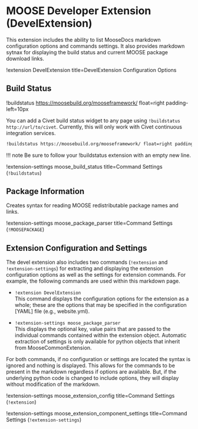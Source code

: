 # MOOSE Developer Extension (DevelExtension)

This extension includes the ability to list MooseDocs markdown configuration options and
commands settings. It also provides markdown sytnax for displaying the build status and
current MOOSE package download links.

!extension DevelExtension title=DevelExtension Configuration Options

## Build Status
!buildstatus https://moosebuild.org/mooseframework/ float=right padding-left=10px

You can add a Civet build status widget to any page using `!buildstatus http://url/to/civet`. Currently, this will only work with Civet continuous integration services.

```markdown
!buildstatus https://moosebuild.org/mooseframework/ float=right padding-left=10px
```
!!! note
    Be sure to follow your !buildstatus extension with an empty new line.

!extension-settings moose_build_status title=Command Settings (`!buildstatus`)


## Package Information
Creates syntax for reading MOOSE redistributable package names and links.

!extension-settings moose_package_parser title=Command Settings (`!MOOSEPACKAGE`)

## Extension Configuration and Settings

The devel extension also includes two commands (`!extension` and `!extension-settings`) for extracting and displaying the extension
configuration options as well as the settings for extension commands. For example, the following
commands are used within this markdown page.

* `!extension DevelExtension` <br>
This command displays the configuration options for the extension as a whole; these are the options
that may be specified in the configuration [YAML] file (e.g., website.yml).

* `!extension-settings moose_package_parser` <br>
This displays the optional key, value pairs that are passed to the individual commands contained
within the extension object. Automatic extraction of settings is only available for python objects
that inherit from MooseCommonExtension.

For both commands, if no configuration or settings are located the syntax is ignored and nothing
is displayed. This allows for the commands to be present in the markdown regardless if options are
available. But, if the underlying python code is changed to include options, they will display without modification
of the markdown.

!extension-settings moose_extension_config title=Command Settings (`!extension`)

!extension-settings moose_extension_component_settings title=Command Settings (`!extension-settings`)

